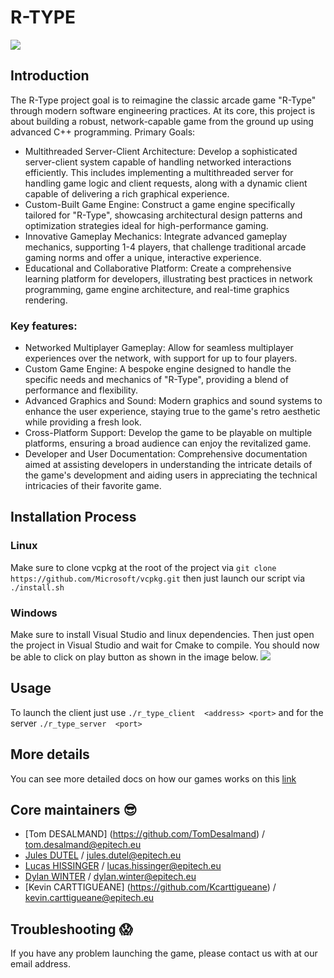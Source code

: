 # R-TYPE 
![](https://fs-prod-cdn.nintendo-europe.com/media/images/10_share_images/games_15/virtual_console_wii_u_7/H2x1_WiiUVC_RType.jpg)

## Introduction
The R-Type project goal is to reimagine the classic arcade game "R-Type" through modern software engineering practices. At its core, this project is about building a robust, network-capable game from the ground up using advanced C++ programming.
Primary Goals:
- Multithreaded Server-Client Architecture: Develop a sophisticated server-client system capable of handling networked interactions efficiently. This includes implementing a multithreaded server for handling game logic and client requests, along with a dynamic client capable of delivering a rich graphical experience.
- Custom-Built Game Engine: Construct a game engine specifically tailored for "R-Type", showcasing architectural design patterns and optimization strategies ideal for high-performance gaming.
- Innovative Gameplay Mechanics: Integrate advanced gameplay mechanics, supporting 1-4 players, that challenge traditional arcade gaming norms and offer a unique, interactive experience.
- Educational and Collaborative Platform: Create a comprehensive learning platform for developers, illustrating best practices in network programming, game engine architecture, and real-time graphics rendering.
### Key features:
- Networked Multiplayer Gameplay: Allow for seamless multiplayer experiences over the network, with support for up to four players.
- Custom Game Engine: A bespoke engine designed to handle the specific needs and mechanics of "R-Type", providing a blend of performance and flexibility.
- Advanced Graphics and Sound: Modern graphics and sound systems to enhance the user experience, staying true to the game's retro aesthetic while providing a fresh look.
- Cross-Platform Support: Develop the game to be playable on multiple platforms, ensuring a broad audience can enjoy the revitalized game.
- Developer and User Documentation: Comprehensive documentation aimed at assisting developers in understanding the intricate details of the game's development and aiding users in appreciating the technical intricacies of their favorite game.

## Installation Process
### Linux
Make sure to clone vcpkg at the root of the project via 
``git clone https://github.com/Microsoft/vcpkg.git``
then just launch our script via
``./install.sh``

### Windows
Make sure to install Visual Studio and linux dependencies.
Then just open the project in Visual Studio and wait for Cmake to compile.
You should now be able to click on play button as shown in the image below.
![](https://i.imgur.com/bGniUvu.png)

## Usage
To launch the client just use
``./r_type_client  <address> <port>``
and for the server 
``./r_type_server  <port>``


## More details 
You can see more detailed docs on how our games works on this [link](https://r-type-4.gitbook.io/r-type/)

## Core maintainers :sunglasses:

- [Tom DESALMAND] (https://github.com/TomDesalmand) / tom.desalmand@epitech.eu
- [Jules DUTEL](https://github.com/jvlxz) / jules.dutel@epitech.eu
- [Lucas HISSINGER](https://github.com/LucasHissinger) / lucas.hissinger@epitech.eu
- [Dylan WINTER](https://github.com/DylanWTR) / dylan.winter@epitech.eu 
- [Kevin CARTTIGUEANE] (https://github.com/Kcarttigueane) / kevin.carttigueane@epitech.eu

## Troubleshooting :scream:

If you have any problem launching the game, please contact us with at our email address.
